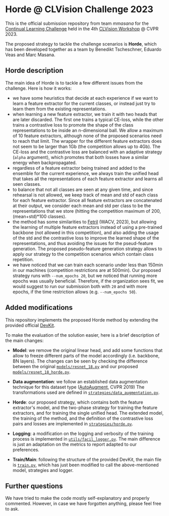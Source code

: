 # Horde @ CLVision Challenge 2023
This is the official submission repository from team _mmasana_ for the
[Continual Learning Challenge](https://sites.google.com/view/clvision2023/challenge)
held in the 4th [CLVision Workshop](https://sites.google.com/view/clvision2023/) @ CVPR 2023.

The proposed strategy to tackle the challenge scenarios is **Horde**, which has
been developed together as a team by Benedikt Tscheschner, Eduardo Veas and
Marc Masana.

## Horde description
The main idea of Horde is to tackle a few different issues from the challenge.
Here is how it works:
- we have some heuristics that decide at each experience if we want to learn a
feature extractor for the current classes, or instead just try to learn them
from the existing representations.
- when learning a new feature extractor, we train it with two heads that are
later discarded. The first one trains a typical CE-loss, while the other trains
a contrastive loss to promote the shape of the class representations to be
inside an n-dimensional ball. We allow a maximum of 10 feature extractors,
although none of the proposed scenarios need to reach that limit. The wrapper
for the different feature extractors does not seem to be larger than 1Gb (the
competition allows up to 4Gb). The CE-loss and the contrastive loss are balanced
with an adaptive strategy (`alpha` argument), which promotes that both losses
have a similar energy when backpropagated.
- regardless of a feature extractor being trained and added to the ensemble for
the current experience, we always train the unified head that takes all the
representations of each feature extractor and learns all seen classes.
- to balance that not all classes are seen at any given time, and since
rehearsal is not allowed, we keep track of mean and std of each class for each
feature extractor. Since all feature extractors are concatenated at their
output, we consider each mean and std per class to be the representations that
we store (hitting the competition maximum of 200, (mean+std)*100 classes).
- the method has some similarities to
[Fetril](https://openaccess.thecvf.com/content/WACV2023/papers/Petit_FeTrIL_Feature_Translation_for_Exemplar-Free_Class-Incremental_Learning_WACV_2023_paper.pdf)
(WACV, 2023), but allowing the learning of
multiple feature extractors instead of using a pre-trained backbone (not
allowed in this competition), and also adding the usage of the std and the
contrastive loss to improve the learned shape of the representations, and
thus avoiding the issues for the pseud-feature generation. The proposed
pseudo-feature generation strategy allows to apply our strategy to the
competition scenarios which contain class repetition.
- we have noticed that we can train each scenario under less than 150min
in our machines (competition restrictions are at 500min). Our proposed strategy
runs with `--num_epochs 20`, but we noticed that running more epochs was
usually beneficial. Therefore, if the organization sees fit, we would suggest
to run our submission both with `20` and with more epochs, if the time
restriction allows (e.g. `--num_epochs 50`).

## Added modifications
This repository implements the proposed Horde method by extending the provided
official [DevKit](https://github.com/ContinualAI/clvision-challenge-2023).

To make the evaluation of the solution easier, here is a brief description
of the main changes:
- **Model**: we remove the original linear head, and add some functions that allow
to freeze different parts of the model accordingly (i.e. backbone, BN layers).
The changes can be seen by checking the difference between the original
[`models/resnet_18.py`](./models/resnet_18.py) and our proposed
[`models/resnet_18_horde.py`](./models/resnet_18_horde.py).


- **Data augmentation**: we follow an established data augmentation technique for
this dataset type ([AutoAugment](https://openaccess.thecvf.com/content_CVPR_2019/papers/Cubuk_AutoAugment_Learning_Augmentation_Strategies_From_Data_CVPR_2019_paper.pdf), CVPR 2019)
The transformations used are defined in
[`strategies/data_augmentation.py`](./strategies/data_augmentation.py).


- **Horde**: our proposed strategy, which contains both the feature extractor's
model, and the two-phase strategy for training the feature extractors, and for
training the single unified head. The extended model, the training of the method,
and the definition of the contrastive loss pairs and losses are implemented in
[`strategies/horde.py`](./strategies/horde.py).


- **Logging**: a modification on the logging and verbosity of the training
process is implemented in [`utils/facil_logger.py`](./utils/facil_logger.py).
The main difference is just an adaptation on the metrics to report adapted
to our preferences.


- **Train/Main**: following the structure of the provided DevKit, the main
file is [`train.py`](./train.py), which has just been modified to call the
above-mentioned model, strategies and logger.


## Further questions
We have tried to make the code mostly self-explanatory and properly commented.
However, in case we have forgotten anything, please feel free to ask.
